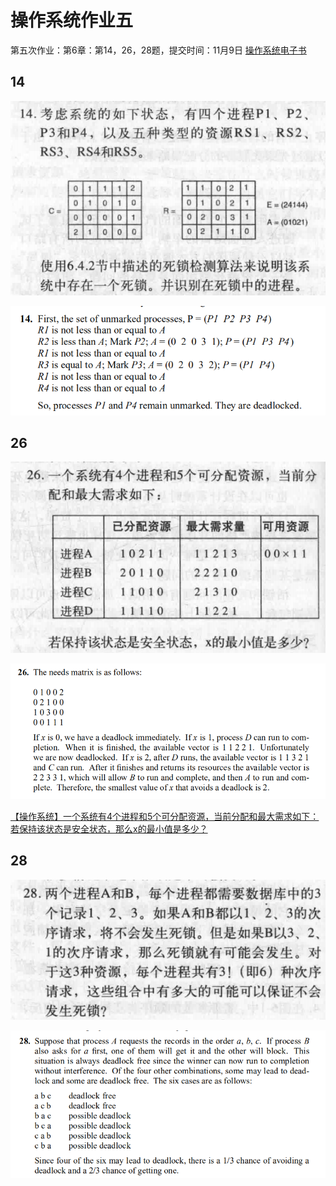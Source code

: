 # 操作系统作业五
第五次作业：第6章：第14，26，28题，提交时间：11月9日
[操作系统电子书](http://reader.epubee.com/books/mobile/97/97b10ad47479941333e5f430bbb37310/text00001.html)

## 14

![](_v_images/20201109130232887_17095.png)

![](_v_images/20201109130430419_7396.png)

## 26
![](_v_images/20201109130509934_736.png)

![](_v_images/20201109130540794_27668.png)


[【操作系统】一个系统有4个进程和5个可分配资源，当前分配和最大需求如下：若保持该状态是安全状态，那么x的最小值是多少？](https://blog.csdn.net/weixin_43699738/article/details/106580403)

## 28
![](_v_images/20201109130522620_30053.png)

![](_v_images/20201109130553054_10812.png)


